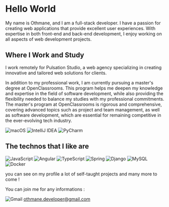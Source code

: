 # Hello World

My name is Othmane, and I am a full-stack developer. I have a passion for creating web applications that provide excellent user experiences. 
With expertise in both front-end and back-end development, I enjoy working on all aspects of web development projects.

## Where I Work and Study
I work remotely for Pulsation Studio, a web agency specializing in creating innovative and tailored web solutions for clients.

In addition to my professional work, I am currently pursuing a master's degree at OpenClassrooms. 
This program helps me deepen my knowledge and expertise in the field of software development, while also providing the flexibility needed to balance my studies with my professional commitments. 
The master's program at OpenClassrooms is rigorous and comprehensive, covering advanced topics such as project and team management, as well as software development, which are essential for remaining competitive in the ever-evolving tech industry.

![macOS](https://img.shields.io/badge/mac%20os-000000?style=for-the-badge&logo=macos&logoColor=F0F0F0)
![IntelliJ IDEA](https://img.shields.io/badge/IntelliJIDEA-000000.svg?style=for-the-badge&logo=intellij-idea&logoColor=white)
![PyCharm](https://img.shields.io/badge/pycharm-143?style=for-the-badge&logo=pycharm&logoColor=black&color=black&labelColor=green)


## The technos that I like are 
![JavaScript](https://img.shields.io/badge/javascript-%23323330.svg?style=for-the-badge&logo=javascript&logoColor=%23F7DF1E)
![Angular](https://img.shields.io/badge/angular-%23DD0031.svg?style=for-the-badge&logo=angular&logoColor=white)
![TypeScript](https://img.shields.io/badge/typescript-%23007ACC.svg?style=for-the-badge&logo=typescript&logoColor=white)
![Spring](https://img.shields.io/badge/spring-%236DB33F.svg?style=for-the-badge&logo=spring&logoColor=white)
![Django](https://img.shields.io/badge/django-%23092E20.svg?style=for-the-badge&logo=django&logoColor=white)
![MySQL](https://img.shields.io/badge/mysql-%2300f.svg?style=for-the-badge&logo=mysql&logoColor=white)
![Docker](https://img.shields.io/badge/docker-%230db7ed.svg?style=for-the-badge&logo=docker&logoColor=white)


you can see on my profile a lot of self-taught projects and many more to come !

You can join me for any informations :

![Gmail](https://img.shields.io/badge/Gmail-D14836?style=for-the-badge&logo=gmail&logoColor=white) othmane.developer@gmail.com
